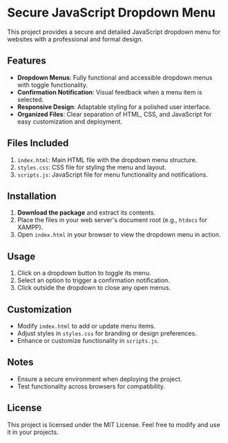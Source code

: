 # Secure JavaScript Dropdown Menu

This project provides a secure and detailed JavaScript dropdown menu for websites with a professional and formal design.

## Features

- **Dropdown Menus**: Fully functional and accessible dropdown menus with toggle functionality.
- **Confirmation Notification**: Visual feedback when a menu item is selected.
- **Responsive Design**: Adaptable styling for a polished user interface.
- **Organized Files**: Clear separation of HTML, CSS, and JavaScript for easy customization and deployment.

## Files Included

1. `index.html`: Main HTML file with the dropdown menu structure.
2. `styles.css`: CSS file for styling the menu and layout.
3. `scripts.js`: JavaScript file for menu functionality and notifications.

## Installation

1. **Download the package** and extract its contents.
2. Place the files in your web server's document root (e.g., `htdocs` for XAMPP).
3. Open `index.html` in your browser to view the dropdown menu in action.

## Usage

1. Click on a dropdown button to toggle its menu.
2. Select an option to trigger a confirmation notification.
3. Click outside the dropdown to close any open menus.

## Customization

- Modify `index.html` to add or update menu items.
- Adjust styles in `styles.css` for branding or design preferences.
- Enhance or customize functionality in `scripts.js`.

## Notes

- Ensure a secure environment when deploying the project.
- Test functionality across browsers for compatibility.

## License

This project is licensed under the MIT License. Feel free to modify and use it in your projects.
